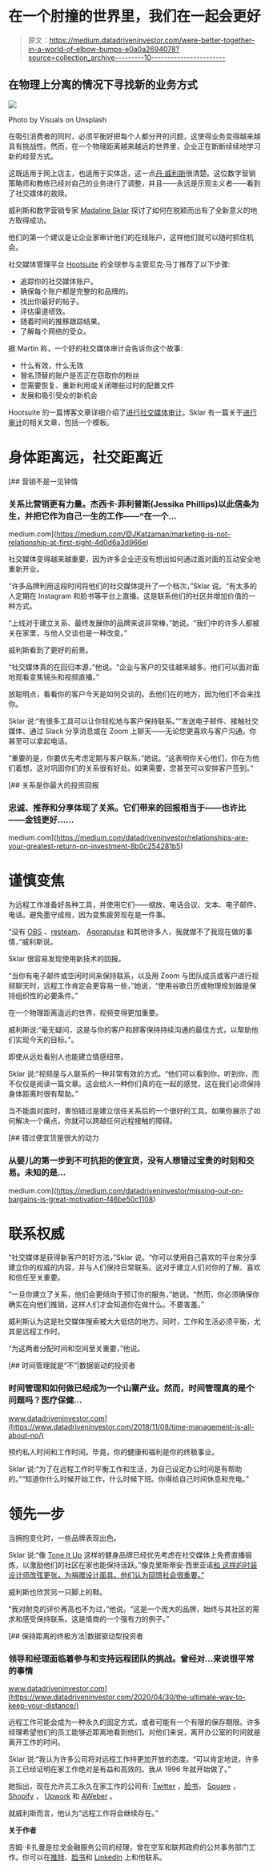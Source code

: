 # 在一个肘撞的世界里，我们在一起会更好

> 原文：<https://medium.datadriveninvestor.com/were-better-together-in-a-world-of-elbow-bumps-e0a0a2694078?source=collection_archive---------10----------------------->

## 在物理上分离的情况下寻找新的业务方式

![](img/c318fe6c25baa135f67c7adbcb6d9a15.png)

Photo by Visuals on Unsplash

在吸引消费者的同时，必须平衡好把每个人都分开的问题，这使得业务变得越来越具有挑战性。然而，在一个物理距离越来越远的世界里，企业正在断断续续地学习新的经营方式。

这既适用于网上店主，也适用于实体店，这一点[丹·威利斯](https://twitter.com/MLLNNLmotivator/)很清楚。这位数字营销策略师和教练已经对自己的业务进行了调整，并且——永远是乐观主义者——看到了社交媒体的救赎。

威利斯和数字营销专家 [Madaline Sklar](https://twitter.com/MadalynSklar) 探讨了如何在脱颖而出有了全新意义的地方取得成功。

他们的第一个建议是让企业家审计他们的在线账户，这样他们就可以随时抓住机会。

社交媒体管理平台 [Hootsuite](https://twitter.com/Hootsuite) 的全球参与主管尼克·马丁推荐了以下步骤:

*   追踪你的社交媒体账户。
*   确保每个账户都是完整的和品牌的。
*   找出你最好的帖子。
*   评估渠道绩效。
*   随着时间的推移跟踪结果。
*   了解每个网络的受众。

据 Martin 称，一个好的社交媒体审计会告诉你这个故事:

*   什么有效，什么无效
*   冒名顶替的账户是否正在窃取你的粉丝
*   您需要恢复、重新利用或关闭哪些过时的配置文件
*   发展和吸引受众的新机会

Hootsuite 的一篇博客文章详细介绍了[进行社交媒体审计](https://blog.hootsuite.com/social-media-audit-template/?utm_source=twitter_hootsuite&utm_medium=owned_social&utm_term=2df1fb3a-69df-45dd-98ee-3d5b5abac285&utm_campaign=all-alwayson-none-glo-en----social_hootsuite---)。Sklar 有一篇关于[进行审计](https://blog.hootsuite.com/social-media-audit-template/)的相关文章，包括一个模板。

# **身体距离远，社交距离近**

[](https://medium.com/@JKatzaman/marketing-is-not-relationship-at-first-sight-4d0d6a3d966e) [## 营销不是一见钟情

### 关系比营销更有力量。杰西卡·菲利普斯(Jessika Phillips)以此信条为生，并把它作为自己一生的工作——“在一个…

medium.com](https://medium.com/@JKatzaman/marketing-is-not-relationship-at-first-sight-4d0d6a3d966e) 

社交媒体变得越来越重要，因为许多企业还没有想出如何通过面对面的互动安全地重新开业。

“许多品牌利用这段时间将他们的社交媒体提升了一个档次，”Sklar 说。“有太多的人定期在 Instagram 和脸书等平台上直播。这是联系他们的社区并增加价值的一种方式。

“上线对于建立关系、最终发展你的品牌来说非常棒，”她说。“我们中的许多人都被关在家里，与他人交谈也是一种改变。”

威利斯看到了更好的前景。

“社交媒体真的在回归本源，”他说。“企业与客户的交往越来越多。他们可以面对面地观看变焦镜头和视频直播。”

放聪明点，看看你的客户今天是如何交谈的。去他们在的地方，因为他们不会来找你。

Sklar 说:“有很多工具可以让你轻松地与客户保持联系。”“发送电子邮件、接触社交媒体、通过 Slack 分享消息或在 Zoom 上聊天——无论您更喜欢与客户沟通。你甚至可以拿起电话。

“重要的是，你要优先考虑定期与客户联系，”她说。“这表明你关心他们，你在为他们着想，这对巩固你们的关系很有好处。如果需要，您甚至可以安排客户签到。”

[](https://medium.com/datadriveninvestor/relationships-are-your-greatest-return-on-investment-8b0c254281b5) [## 关系是你最大的投资回报

### 忠诚、推荐和分享体现了关系。它们带来的回报相当于——也许比——金钱更好……

medium.com](https://medium.com/datadriveninvestor/relationships-are-your-greatest-return-on-investment-8b0c254281b5) 

# **谨慎变焦**

为远程工作准备好各种工具，并使用它们——缩放、电话会议、文本、电子邮件、电话。避免墨守成规，因为变焦疲劳现在是一件事。

“没有 [OBS](https://twitter.com/OBSProject/) 、[resteam](https://twitter.com/Restreamio/)、 [Agorapulse](https://twitter.com/Agorapulse/) 和其他许多人，我就做不了我现在做的事情，”威利斯说。

Sklar 很容易发现使用新技术的回报。

“当你有电子邮件或空闲时间来保持联系，以及用 Zoom 与团队成员或客户进行视频聊天时，远程工作肯定会更容易一些，”她说，“使用谷歌日历或物理规划器是保持组织性的必要条件。”

在一个物理距离遥远的世界，视频变得更加重要。

威利斯说:“毫无疑问，这是与你的客户和顾客保持持续沟通的最佳方式，以帮助他们实现今天的目标。”。

即使从远处看别人也能建立情感纽带。

Sklar 说:“视频是与人联系的一种非常有效的方式。“他们可以看到你，听到你，而不仅仅是阅读一篇文章。这会给人一种你们真的在一起的感觉，这在我们必须保持身体距离时很有帮助。”

当不能面对面时，害怕错过是建立信任关系后的一个很好的工具。如果你展示了如何解决一个痛点，你就可以跨越任何远程接触的障碍。

[](https://medium.com/datadriveninvestor/missing-out-on-bargains-is-great-motivation-f46be50c1108) [## 错过便宜货是很大的动力

### 从婴儿的第一步到不可抗拒的便宜货，没有人想错过宝贵的时刻和交易。未知的是…

medium.com](https://medium.com/datadriveninvestor/missing-out-on-bargains-is-great-motivation-f46be50c1108) 

# **联系权威**

“社交媒体是获得新客户的好方法，”Sklar 说。“你可以使用自己喜欢的平台来分享建立你的权威的内容，并与人们保持日常联系。这对于建立人们对你的了解、喜欢和信任至关重要。

“一旦你建立了关系，他们会更倾向于预订你的服务，”她说。“然而，你必须确保你确实在向他们推销，这样人们才会知道你在做什么。不要害羞。”

威利斯认为这是社交媒体搜索被大大低估的地方。同时，工作和生活必须平衡，尤其是远程工作时。

“为这两者分配时间和空间至关重要，”他说。

[](https://www.datadriveninvestor.com/2018/11/08/time-management-is-all-about-no/) [## 时间管理就是“不”|数据驱动的投资者

### 时间管理和如何做已经成为一个山寨产业。然而，时间管理真的是个问题吗？医疗保健…

www.datadriveninvestor.com](https://www.datadriveninvestor.com/2018/11/08/time-management-is-all-about-no/) 

预约私人时间和工作时间。毕竟，你的健康和福利是你的终极事业。

Sklar 说:“为了在远程工作时平衡工作和生活，为自己设定办公时间是有帮助的。”“知道你什么时候开始工作，什么时候下班。你得给自己时间休息和充电。”

# **领先一步**

当拥抱变化时，一些品牌表现出色。

Sklar 说:“像 [Tone It Up](https://twitter.com/ToneItUp/) 这样的健身品牌已经优先考虑在社交媒体上免费直播锻炼，以激励他们的社区在家也能保持活跃。”像克里斯蒂安·西里亚诺[和 这样的时装设计师改弦更张，为捐赠设计面具。他们认为回馈社会很重要。”](https://twitter.com/CSiriano/)

威利斯也欣赏另一只脚上的鞋。

“我对耐克的评价再高也不为过，”他说。“这是一个庞大的品牌，始终与其社区的需求和感受保持联系。这是情商的一个强有力的例子。”

[](https://www.datadriveninvestor.com/2020/04/30/the-ultimate-way-to-keep-your-distance/) [## 保持距离的终极方法|数据驱动型投资者

### 领导和经理面临着参与和支持远程团队的挑战。曾经对…来说很平常的事情

www.datadriveninvestor.com](https://www.datadriveninvestor.com/2020/04/30/the-ultimate-way-to-keep-your-distance/) 

远程工作可能会成为一种永久的固定方式，或者可能有一个有限的保存期限。许多经理希望他们的员工能够近距离地看到他们。对他们来说，离开办公室的时间就是离开工作的时间。

Sklar 说:“我认为许多公司将对远程工作持更加开放的态度。“可以肯定地说，许多员工已经证明在家工作绝对是有益和高效的。我从 1996 年就开始做了。”

她指出，现在允许员工永久在家工作的公司有: [Twitter](https://twitter.com/Twitter/) ，[脸书](https://twitter.com/Facebook/)， [Square](https://twitter.com/Square/) ， [Shopify](https://twitter.com/Shopify/) ， [Upwork](https://twitter.com/Upwork/) 和 [AWeber](https://twitter.com/AWeber/) 。

就威利斯而言，他认为“远程工作将会继续存在。”

**关于作者**

吉姆·卡扎曼是拉戈金融服务公司的经理，曾在空军和联邦政府的公共事务部门工作。你可以在[推特](https://twitter.com/JKatzaman)、[脸书](https://www.facebook.com/jim.katzaman)和 [LinkedIn](https://www.linkedin.com/in/jim-katzaman-33641b21/) 上和他联系。